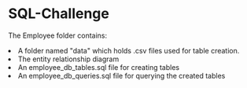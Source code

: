 # SQL-Challenge
The Employee folder contains:<br>
<li>A folder named "data" which holds .csv files used for table creation.
<li>The entity relationship diagram 
<li>An employee_db_tables.sql file for creating tables
<li>An employee_db_queries.sql file for querying the created tables
